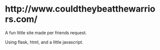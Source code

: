 <h1>http://www.couldtheybeatthewarriors.com/</h1>

A fun little site made per friends request. 

Using flask, html, and a little javascript.
